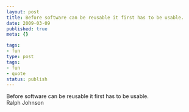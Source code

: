 ```yaml
---
layout: post
title: Before software can be reusable it first has to be usable.
date: 2009-03-09
published: true
meta: {}

tags:
- fun
type: post
tags:
- fun
- quote
status: publish
---
```

Before software can be reusable it first has to be usable.<br />Ralph Johnson
